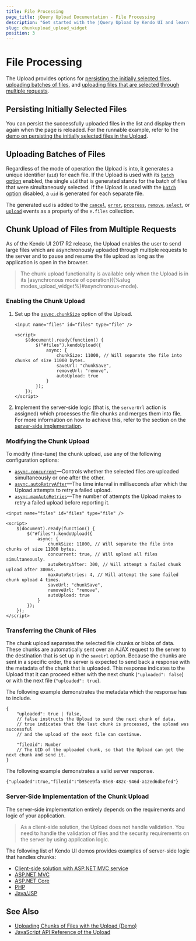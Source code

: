 ```yaml
---
title: File Processing
page_title: jQuery Upload Documentation - File Processing
description: "Get started with the jQuery Upload by Kendo UI and learn how to persist the initially selected files, upload batches of files, and do a chunk upload for files selected through multiple requests."
slug: chunkupload_upload_widget
position: 3
---
```


# File Processing

The Upload provides options for [persisting the initially selected files](#persisting-initially-selected-files), [uploading batches of files](#uploading-batches-of-files), and [uploading files that are selected through multiple requests](#chunk-upload-of-files-from-multiple-requests).

## Persisting Initially Selected Files

You can persist the successfully uploaded files in the list and display them again when the page is reloaded. For the runnable example, refer to the [demo on persisting the initially selected files in the Upload](https://demos.telerik.com/kendo-ui/upload/initialfiles).

## Uploading Batches of Files

Regardless of the mode of operation the Upload is into, it generates a unique identifier (`uid`) for each file. If the Upload is used with its [`batch` option](/api/javascript/ui/upload/configuration/async.batch) enabled, the single `uid` that is generated stands for the batch of files that were simultaneously selected. If the Upload is used with the [`batch` option](/api/javascript/ui/upload/configuration/async.batch) disabled, a `uid` is generated for each separate file.

The generated `uid` is added to the [`cancel`](/api/javascript/ui/upload/events/cancel), [`error`](/api/javascript/ui/upload/events/error), [`progress`](/api/javascript/ui/upload/events/progress), [`remove`](/api/javascript/ui/upload/events/remove), [`select`](/api/javascript/ui/upload/events/select), or [`upload`](/api/javascript/ui/upload/events/upload) events as a property of the `e.files` collection.

## Chunk Upload of Files from Multiple Requests

As of the Kendo UI 2017 R2 release, the Upload enables the user to send large files which are asynchronously uploaded through multiple requests to the server and to pause and resume the file upload as long as the application is open in the browser.

> The chunk upload functionality is available only when the Upload is in its [asynchronous mode of operation]({%slug modes_upload_widget%}#asynchronous-mode).

### Enabling the Chunk Upload

1. Set up the [`async.chunkSize`](/api/javascript/ui/upload/configuration/async.chunksize) option of the Upload.

    ```
    <input name="files" id="files" type="file" />
    
    <script>
        $(document).ready(function() {
            $("#files").kendoUpload({
                async: {
                    chunkSize: 11000, // Will separate the file into chunks of size 11000 bytes.
                    saveUrl: "chunkSave",
                    removeUrl: "remove",
                    autoUpload: true
                }
            });
        });
    </script>
    ```

1. Implement the server-side logic (that is, the `serverUrl` action is assigned) which processes the file chunks and merges them into file. For more information on how to achieve this, refer to the section on the [server-side implementation](#server-side-implementation).

### Modifying the Chunk Upload

To modify (fine-tune) the chunk upload, use any of the following configuration options:

* [`async.concurrent`](/api/javascript/ui/upload/configuration/async.concurrent)&mdash;Controls whether the selected files are uploaded simultaneously or one after the other.
* [`async.autoRetryAfter`](/api/javascript/ui/upload/configuration/async.autoretryafter)&mdash;The time interval in milliseconds after which the Upload attempts to retry a failed upload.
* [`async.maxAutoRetries`](/api/javascript/ui/upload/configuration/async.maxautoretries)&mdash;The number of attempts the Upload makes to retry a failed upload before reporting it.

```
<input name="files" id="files" type="file" />

<script>
    $(document).ready(function() {
        $("#files").kendoUpload({
            async: {
                chunkSize: 11000, // Will separate the file into chunks of size 11000 bytes.
                concurrent: true, // Will upload all files simultaneously.
                autoRetryAfter: 300, // Will attempt a failed chunk upload after 300ms.
                maxAutoRetries: 4, // Will attempt the same failed chunk upload 4 times.
                saveUrl: "chunkSave",
                removeUrl: "remove",
                autoUpload: true
            }
        });
    });
</script>
```

### Transferring the Chunk of Files

The chunk upload separates the selected file chunks or blobs of data. These chunks are automatically sent over an AJAX request to the server to the destination that is set up in the `saveUrl` option. Because the chunks are sent in a specific order, the server is expected to send back a response with the metadata of the chunk that is uploaded. This response indicates to the Upload that it can proceed either with the next chunk (`"uploaded": false`) or with the next file (`"uploaded": true`).

The following example demonstrates the metadata which the response has to include.

    {
        "uploaded": true | false,
        // false instructs the Upload to send the next chunk of data.
        // true indicates that the last chunk is processed, the upload was successful
        // and the upload of the next file can continue.

        "fileUid": Number
        // The UID of the uploaded chunk, so that the Upload can get the next chunk and send it.
    }

The following example demonstrates a valid server response.

    {"uploaded":true,"fileUid":"b95ee9fa-85e8-482c-946d-a12ed6dbefed"}

### Server-Side Implementation of the Chunk Upload

The server-side implementation entirely depends on the requirements and logic of your application.

> As a client-side solution, the Upload does not handle validation. You need to handle the validation of files and the security requirements on the server by using application logic.

The following list of Kendo UI demos provides examples of server-side logic that handles chunks:

* [Client-side solution with ASP.NET MVC service](https://demos.telerik.com/kendo-ui/upload/chunkupload)
* [ASP.NET MVC](https://demos.telerik.com/aspnet-mvc/upload/chunkupload)
* [ASP.NET Core](https://demos.telerik.com/aspnet-core/upload/chunkupload)
* [PHP](https://demos.telerik.com/php-ui/upload/chunkupload)
* [Java/JSP](https://demos.telerik.com/jsp-ui/upload/chunkupload)

## See Also

* [Uploading Chunks of Files with the Upload (Demo)](https://demos.telerik.com/kendo-ui/upload/chunkupload)
* [JavaScript API Reference of the Upload](/api/javascript/ui/upload)
